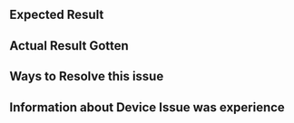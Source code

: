 ## Expected Result




## Actual Result Gotten



## Ways to Resolve this issue




## Information about Device Issue was experience

